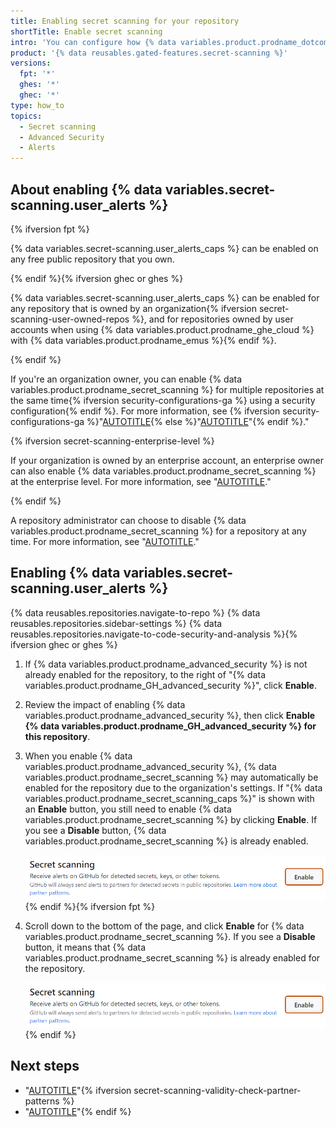 ```yaml
---
title: Enabling secret scanning for your repository
shortTitle: Enable secret scanning
intro: 'You can configure how {% data variables.product.prodname_dotcom %} scans your repositories for leaked secrets and generates alerts.'
product: '{% data reusables.gated-features.secret-scanning %}'
versions:
  fpt: '*'
  ghes: '*'
  ghec: '*'
type: how_to
topics:
  - Secret scanning
  - Advanced Security
  - Alerts
---
```


## About enabling {% data variables.secret-scanning.user_alerts %}

{% ifversion fpt %}

{% data variables.secret-scanning.user_alerts_caps %} can be enabled on any free public repository that you own.

{% endif %}{% ifversion ghec or ghes %}

{% data variables.secret-scanning.user_alerts_caps %} can be enabled for any repository that is owned by an organization{% ifversion secret-scanning-user-owned-repos %}, and for repositories owned by user accounts when using {% data variables.product.prodname_ghe_cloud %} with {% data variables.product.prodname_emus %}{% endif %}.

{% endif %}

If you're an organization owner, you can enable {% data variables.product.prodname_secret_scanning %} for multiple repositories at the same time{% ifversion security-configurations-ga %} using a security configuration{% endif %}. For more information, see {% ifversion security-configurations-ga %}"[AUTOTITLE](/code-security/securing-your-organization){% else %}"[AUTOTITLE](/code-security/getting-started/quickstart-for-securing-your-organization#enabling-security-features-in-your-organization)"{% endif %}."

{% ifversion secret-scanning-enterprise-level %}

If your organization is owned by an enterprise account, an enterprise owner can also enable {% data variables.product.prodname_secret_scanning %} at the enterprise level. For more information, see "[AUTOTITLE](/admin/code-security/managing-github-advanced-security-for-your-enterprise/managing-github-advanced-security-features-for-your-enterprise)."

{% endif %}

A repository administrator can choose to disable {% data variables.product.prodname_secret_scanning %} for a repository at any time. For more information, see "[AUTOTITLE](/repositories/managing-your-repositorys-settings-and-features/enabling-features-for-your-repository/managing-security-and-analysis-settings-for-your-repository)."

## Enabling {% data variables.secret-scanning.user_alerts %}

{% data reusables.repositories.navigate-to-repo %}
{% data reusables.repositories.sidebar-settings %}
{% data reusables.repositories.navigate-to-code-security-and-analysis %}{% ifversion ghec or ghes %}
1. If {% data variables.product.prodname_advanced_security %} is not already enabled for the repository, to the right of "{% data variables.product.prodname_GH_advanced_security %}", click **Enable**.
1. Review the impact of enabling {% data variables.product.prodname_advanced_security %}, then click **Enable {% data variables.product.prodname_GH_advanced_security %} for this repository**.
1. When you enable {% data variables.product.prodname_advanced_security %}, {% data variables.product.prodname_secret_scanning %} may automatically be enabled for the repository due to the organization's settings. If "{% data variables.product.prodname_secret_scanning_caps %}" is shown with an **Enable** button, you still need to enable {% data variables.product.prodname_secret_scanning %} by clicking **Enable**. If you see a **Disable** button, {% data variables.product.prodname_secret_scanning %} is already enabled.

   ![Screenshot of the "{% data variables.product.prodname_secret_scanning_caps %}" section of the "Code security and analysis" page, with the "Enable" button highlighted in a dark orange outline.](/assets/images/help/repository/enable-secret-scanning-alerts.png){% endif %}{% ifversion fpt %}
1. Scroll down to the bottom of the page, and click **Enable** for {% data variables.product.prodname_secret_scanning %}. If you see a **Disable** button, it means that {% data variables.product.prodname_secret_scanning %} is already enabled for the repository.

   ![Screenshot of the "{% data variables.product.prodname_secret_scanning_caps %}" section of the "Code security and analysis" page, with the "Enable" button highlighted in a dark orange outline.](/assets/images/help/repository/enable-secret-scanning-alerts.png){% endif %}

## Next steps

* "[AUTOTITLE](/code-security/secret-scanning/enabling-secret-scanning-features/enabling-push-protection-for-your-repository)"{% ifversion secret-scanning-validity-check-partner-patterns %}
* "[AUTOTITLE](/code-security/secret-scanning/enabling-secret-scanning-features/enabling-validity-checks-for-your-repository)"{% endif %}
